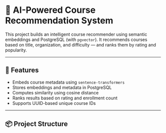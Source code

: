 # 🧠 AI-Powered Course Recommendation System

This project builds an intelligent course recommender using semantic embeddings and PostgreSQL (with `pgvector`). It recommends courses based on title, organization, and difficulty — and ranks them by rating and popularity.

---

## 🚀 Features

- Embeds course metadata using `sentence-transformers`
- Stores embeddings and metadata in PostgreSQL
- Computes similarity using cosine distance
- Ranks results based on rating and enrollment count
- Supports UUID-based unique course IDs

---

## 📦 Project Structure

